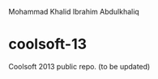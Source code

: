 Mohammad Khalid Ibrahim Abdulkhaliq

coolsoft-13
===========

Coolsoft 2013 public repo. (to be updated)
